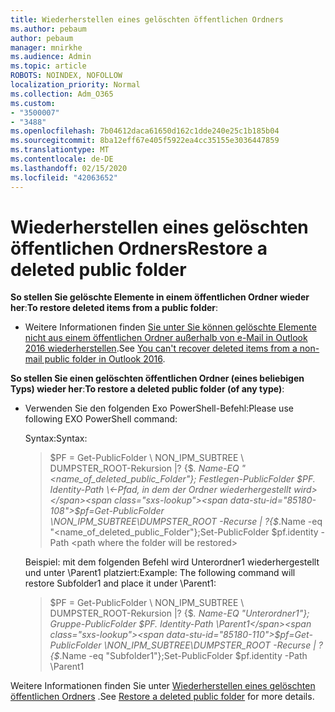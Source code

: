 ```yaml
---
title: Wiederherstellen eines gelöschten öffentlichen Ordners
ms.author: pebaum
author: pebaum
manager: mnirkhe
ms.audience: Admin
ms.topic: article
ROBOTS: NOINDEX, NOFOLLOW
localization_priority: Normal
ms.collection: Adm_O365
ms.custom:
- "3500007"
- "3488"
ms.openlocfilehash: 7b04612daca61650d162c1dde240e25c1b185b04
ms.sourcegitcommit: 8ba12eff67e405f5922ea4cc35155e3036447859
ms.translationtype: MT
ms.contentlocale: de-DE
ms.lasthandoff: 02/15/2020
ms.locfileid: "42063652"
---
```

# <a name="restore-a-deleted-public-folder"></a><span data-ttu-id="85180-102">Wiederherstellen eines gelöschten öffentlichen Ordners</span><span class="sxs-lookup"><span data-stu-id="85180-102">Restore a deleted public folder</span></span>

<span data-ttu-id="85180-103">**So stellen Sie gelöschte Elemente in einem öffentlichen Ordner wieder her**:</span><span class="sxs-lookup"><span data-stu-id="85180-103">**To restore deleted items from a public folder**:</span></span>

- <span data-ttu-id="85180-104">Weitere Informationen finden [Sie unter Sie können gelöschte Elemente nicht aus einem öffentlichen Ordner außerhalb von e-Mail in Outlook 2016 wiederherstellen](https://aka.ms/pfrec).</span><span class="sxs-lookup"><span data-stu-id="85180-104">See [You can't recover deleted items from a non-mail public folder in Outlook 2016](https://aka.ms/pfrec).</span></span>
 
<span data-ttu-id="85180-105">**So stellen Sie einen gelöschten öffentlichen Ordner (eines beliebigen Typs) wieder her**:</span><span class="sxs-lookup"><span data-stu-id="85180-105">**To restore a deleted public folder (of any type)**:</span></span> 

- <span data-ttu-id="85180-106">Verwenden Sie den folgenden Exo PowerShell-Befehl:</span><span class="sxs-lookup"><span data-stu-id="85180-106">Please use following EXO PowerShell command:</span></span>

    <span data-ttu-id="85180-107">Syntax:</span><span class="sxs-lookup"><span data-stu-id="85180-107">Syntax:</span></span>

    ><span data-ttu-id="85180-108">$PF = Get-PublicFolder \ NON_IPM_SUBTREE \ DUMPSTER_ROOT-Rekursion |? {$_. Name-EQ "\<name_of_deleted_public_Folder"}; Festlegen-PublicFolder $PF. Identity-Path \<-Pfad, in dem der Ordner wiederhergestellt wird></span><span class="sxs-lookup"><span data-stu-id="85180-108">$pf=Get-PublicFolder \NON_IPM_SUBTREE\DUMPSTER_ROOT -Recurse  | ?{$_.Name -eq "\<name_of_deleted_public_Folder"};Set-PublicFolder $pf.identity -Path \<path where the folder will be restored></span></span>

    <span data-ttu-id="85180-109">Beispiel: mit dem folgenden Befehl wird Unterordner1 wiederhergestellt und unter \Parent1 platziert:</span><span class="sxs-lookup"><span data-stu-id="85180-109">Example: The following command will restore Subfolder1 and place it under \Parent1:</span></span>

    ><span data-ttu-id="85180-110">$PF = Get-PublicFolder \ NON_IPM_SUBTREE \ DUMPSTER_ROOT-Rekursion |? {$_. Name-EQ "Unterordner1"}; Gruppe-PublicFolder $PF. Identity-Path \Parent1</span><span class="sxs-lookup"><span data-stu-id="85180-110">$pf=Get-PublicFolder \NON_IPM_SUBTREE\DUMPSTER_ROOT -Recurse | ?{$_.Name -eq "Subfolder1"};Set-PublicFolder $pf.identity -Path \Parent1</span></span>

<span data-ttu-id="85180-111">Weitere Informationen finden Sie unter [Wiederherstellen eines gelöschten öffentlichen Ordners](https://docs.microsoft.com/exchange/collaboration-exo/public-folders/restore-deleted-public-folder) .</span><span class="sxs-lookup"><span data-stu-id="85180-111">See [Restore a deleted public folder](https://docs.microsoft.com/exchange/collaboration-exo/public-folders/restore-deleted-public-folder) for more details.</span></span>
